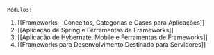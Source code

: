 	Módulos:
1. [[Frameworks - Conceitos, Categorias e Cases para Aplicações]]
2. [[Aplicação de Spring e Ferramentas de Frameworks]]
3. [[Aplicação de Hybernate, Mobile e Ferramentas de Frameworks]]
4. [[Frameworks para Desenvolvimento Destinado para Servidores]]